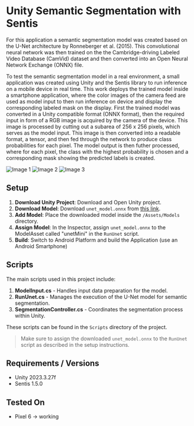 # Unity Semantic Segmentation with Sentis

For this application a semantic segmentation model was created based on the U-Net architecture by Ronneberger et al. (2015). This convolutional neural network was then trained on the the Cambridge-driving Labeled Video Database (CamVid) dataset and then converted into an Open Neural Network Exchange (ONNX) file.

To test the semantic segmentation model in a real environment, a small application was created using Unity and the Sentis library to run inference on a mobile device in real time. This work deploys the trained model inside a smartphone application, where the color images of the camera feed are used as model input to then run inference on device and display the corresponding labeled mask on the display. First the trained model was converted in a Unity compatible format (ONNX format), then the required input in form of a RGB image is acquired by the camera of the device. This image is processed by cutting out a subarea of 256 x 256 pixels, which serves as the model input. This image is then converted into a readable format, a tensor, and then fed through the network to produce class probabilities for each pixel. The model output is then futher processed, where for each pixel, the class with the highest probability is chosen and a corresponding mask showing the predicted labels is created.


![Image 1](./Images/app_img.jpg) ![Image 2](./Images/app_transparent.jpg) ![Image 3](./Images/app_mask.jpg)


## Setup

1. **Download Unity Project**: Download and Open Unity project.
2. **Download Model**: Download `unet_model.onnx` from [this link](https://drive.google.com/file/d/16jKYCE58YCo-wiVtaAJcXqONlxCWwHvg/view?usp=sharing).
3. **Add Model**: Place the downloaded model inside the `/Assets/Models` directory.
4. **Assign Model**: In the Inspector, assign `unet_model.onnx` to the ModelAsset called "unetMini" in the `RunUnet` script.
5. **Build**: Switch to Android Platform and build the Application (use an Android Smartphone)

## Scripts

The main scripts used in this project include:

1. **ModelInput.cs** - Handles input data preparation for the model.
2. **RunUnet.cs** - Manages the execution of the U-Net model for semantic segmentation.
3. **SegmentationController.cs** - Coordinates the segmentation process within Unity.

These scripts can be found in the `Scripts` directory of the project.
> Make sure to assign the downloaded `unet_model.onnx` to the `RunUnet` script as described in the setup instructions.

## Requirements / Versions

- Unity 2023.3.27f
- Sentis 1.5.0

## Tested On

- Pixel 6  -> working
